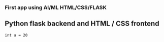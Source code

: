 ### First app using AI/ML HTML/CSS/FLASK
##  Python flask backend and HTML / CSS frontend
```
int a = 20
```
